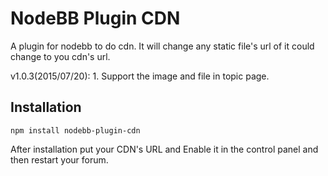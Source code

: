 # NodeBB Plugin CDN

A plugin for nodebb to do cdn. It will change any static file's url of it could change to you cdn's url.

v1.0.3(2015/07/20):
    1. Support the image and file in topic page.


## Installation

    npm install nodebb-plugin-cdn


After installation put your CDN's URL and Enable it in the control panel and then restart your forum.


